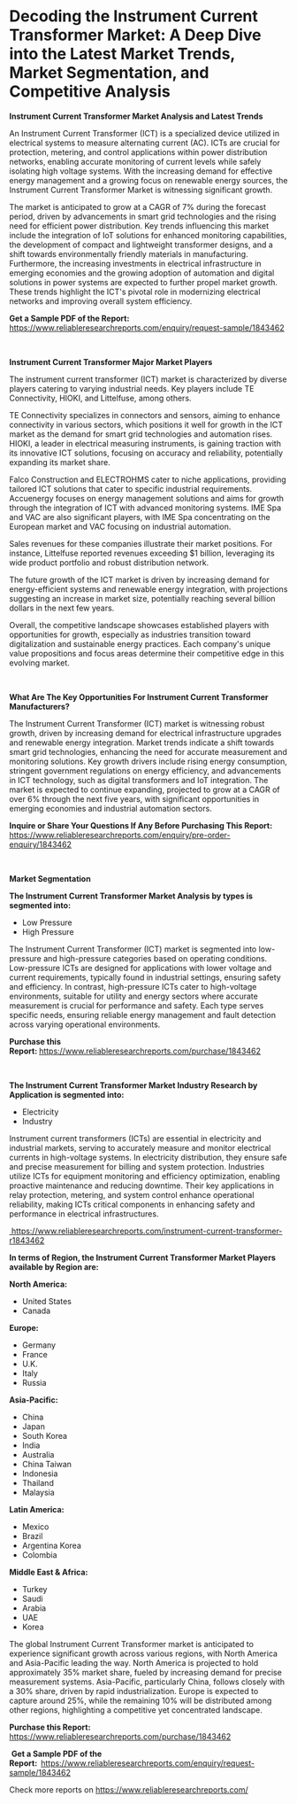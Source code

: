 <p><h1>Decoding the Instrument Current Transformer Market: A Deep Dive into the Latest Market Trends, Market Segmentation, and Competitive Analysis</h1></p><p><strong>Instrument Current Transformer Market Analysis and Latest Trends</strong></p>
<p><p>An Instrument Current Transformer (ICT) is a specialized device utilized in electrical systems to measure alternating current (AC). ICTs are crucial for protection, metering, and control applications within power distribution networks, enabling accurate monitoring of current levels while safely isolating high voltage systems. With the increasing demand for effective energy management and a growing focus on renewable energy sources, the Instrument Current Transformer Market is witnessing significant growth.</p><p>The market is anticipated to grow at a CAGR of 7% during the forecast period, driven by advancements in smart grid technologies and the rising need for efficient power distribution. Key trends influencing this market include the integration of IoT solutions for enhanced monitoring capabilities, the development of compact and lightweight transformer designs, and a shift towards environmentally friendly materials in manufacturing. Furthermore, the increasing investments in electrical infrastructure in emerging economies and the growing adoption of automation and digital solutions in power systems are expected to further propel market growth. These trends highlight the ICT's pivotal role in modernizing electrical networks and improving overall system efficiency.</p></p>
<p><strong>Get a Sample PDF of the Report:&nbsp;</strong> <a href="https://www.reliableresearchreports.com/enquiry/request-sample/1843462?utm_campaign=2227&utm_medium=2&utm_source=Github&utm_content=ia&utm_term=11022025&utm_id=instrument-current-transformer">https://www.reliableresearchreports.com/enquiry/request-sample/1843462</a></p>
<p>&nbsp;</p>
<p><strong>Instrument Current Transformer Major Market Players</strong></p>
<p><p>The instrument current transformer (ICT) market is characterized by diverse players catering to varying industrial needs. Key players include TE Connectivity, HIOKI, and Littelfuse, among others. </p><p>TE Connectivity specializes in connectors and sensors, aiming to enhance connectivity in various sectors, which positions it well for growth in the ICT market as the demand for smart grid technologies and automation rises. HIOKI, a leader in electrical measuring instruments, is gaining traction with its innovative ICT solutions, focusing on accuracy and reliability, potentially expanding its market share.</p><p>Falco Construction and ELECTROHMS cater to niche applications, providing tailored ICT solutions that cater to specific industrial requirements. Accuenergy focuses on energy management solutions and aims for growth through the integration of ICT with advanced monitoring systems. IME Spa and VAC are also significant players, with IME Spa concentrating on the European market and VAC focusing on industrial automation.</p><p>Sales revenues for these companies illustrate their market positions. For instance, Littelfuse reported revenues exceeding $1 billion, leveraging its wide product portfolio and robust distribution network. </p><p>The future growth of the ICT market is driven by increasing demand for energy-efficient systems and renewable energy integration, with projections suggesting an increase in market size, potentially reaching several billion dollars in the next few years. </p><p>Overall, the competitive landscape showcases established players with opportunities for growth, especially as industries transition toward digitalization and sustainable energy practices. Each company's unique value propositions and focus areas determine their competitive edge in this evolving market.</p></p>
<p>&nbsp;</p>
<p><strong>What Are The Key Opportunities For Instrument Current Transformer Manufacturers?</strong></p>
<p><p>The Instrument Current Transformer (ICT) market is witnessing robust growth, driven by increasing demand for electrical infrastructure upgrades and renewable energy integration. Market trends indicate a shift towards smart grid technologies, enhancing the need for accurate measurement and monitoring solutions. Key growth drivers include rising energy consumption, stringent government regulations on energy efficiency, and advancements in ICT technology, such as digital transformers and IoT integration. The market is expected to continue expanding, projected to grow at a CAGR of over 6% through the next five years, with significant opportunities in emerging economies and industrial automation sectors.</p></p>
<p><strong>Inquire or Share Your Questions If Any Before Purchasing This Report:</strong> <a href="https://www.reliableresearchreports.com/enquiry/pre-order-enquiry/1843462?utm_campaign=2227&utm_medium=2&utm_source=Github&utm_content=ia&utm_term=11022025&utm_id=instrument-current-transformer">https://www.reliableresearchreports.com/enquiry/pre-order-enquiry/1843462</a></p>
<p>&nbsp;</p>
<p><strong>Market Segmentation</strong></p>
<p><strong>The Instrument Current Transformer Market Analysis by types is segmented into:</strong></p>
<p><ul><li>Low Pressure</li><li>High Pressure</li></ul></p>
<p><p>The Instrument Current Transformer (ICT) market is segmented into low-pressure and high-pressure categories based on operating conditions. Low-pressure ICTs are designed for applications with lower voltage and current requirements, typically found in industrial settings, ensuring safety and efficiency. In contrast, high-pressure ICTs cater to high-voltage environments, suitable for utility and energy sectors where accurate measurement is crucial for performance and safety. Each type serves specific needs, ensuring reliable energy management and fault detection across varying operational environments.</p></p>
<p><strong>Purchase this Report:&nbsp;</strong><a href="https://www.reliableresearchreports.com/purchase/1843462?utm_campaign=2227&utm_medium=2&utm_source=Github&utm_content=ia&utm_term=11022025&utm_id=instrument-current-transformer">https://www.reliableresearchreports.com/purchase/1843462</a></p>
<p>&nbsp;</p>
<p><strong>The Instrument Current Transformer Market Industry Research by Application is segmented into:</strong></p>
<p><ul><li>Electricity</li><li>Industry</li></ul></p>
<p><p>Instrument current transformers (ICTs) are essential in electricity and industrial markets, serving to accurately measure and monitor electrical currents in high-voltage systems. In electricity distribution, they ensure safe and precise measurement for billing and system protection. Industries utilize ICTs for equipment monitoring and efficiency optimization, enabling proactive maintenance and reducing downtime. Their key applications in relay protection, metering, and system control enhance operational reliability, making ICTs critical components in enhancing safety and performance in electrical infrastructures.</p></p>
<p><a href="https://www.reliableresearchreports.com/instrument-current-transformer-r1843462?utm_campaign=2227&utm_medium=2&utm_source=Github&utm_content=ia&utm_term=11022025&utm_id=instrument-current-transformer">&nbsp;https://www.reliableresearchreports.com/instrument-current-transformer-r1843462</a></p>
<p><strong>In terms of Region, the Instrument Current Transformer Market Players available by Region are:</strong></p>
<p>
    <p> <strong> North America: </strong>
        <ul>
            <li>United States</li>
            <li>Canada</li>
        </ul>
        </p> 
    <p> <strong> Europe: </strong>
        <ul>
            <li>Germany</li>
            <li>France</li>
            <li>U.K.</li>
            <li>Italy</li>
            <li>Russia</li>
        </ul>
        </p> 
    <p> <strong> Asia-Pacific: </strong>
        <ul>
            <li>China</li>
            <li>Japan</li>
            <li>South Korea</li>
            <li>India</li>
            <li>Australia</li>
            <li>China Taiwan</li>
            <li>Indonesia</li>
            <li>Thailand</li>
            <li>Malaysia</li>
        </ul>
        </p> 
    <p> <strong> Latin America: </strong>
        <ul>
            <li>Mexico</li>
            <li>Brazil</li>
            <li>Argentina Korea</li>
            <li>Colombia</li>
        </ul>
        </p> 
    <p> <strong> Middle East & Africa: </strong>
        <ul>
            <li>Turkey</li>
            <li>Saudi</li>
            <li>Arabia</li>
            <li>UAE</li>
            <li>Korea</li>
        </ul>
    </p>
    </p>
<p><p>The global Instrument Current Transformer market is anticipated to experience significant growth across various regions, with North America and Asia-Pacific leading the way. North America is projected to hold approximately 35% market share, fueled by increasing demand for precise measurement systems. Asia-Pacific, particularly China, follows closely with a 30% share, driven by rapid industrialization. Europe is expected to capture around 25%, while the remaining 10% will be distributed among other regions, highlighting a competitive yet concentrated landscape.</p></p>
<p><strong>Purchase this Report: </strong><a href="https://www.reliableresearchreports.com/purchase/1843462?utm_campaign=2227&utm_medium=2&utm_source=Github&utm_content=ia&utm_term=11022025&utm_id=instrument-current-transformer">https://www.reliableresearchreports.com/purchase/1843462</a></p>
<p>&nbsp;<strong>Get a Sample PDF of the Report:&nbsp;&nbsp;</strong><a href="https://www.reliableresearchreports.com/enquiry/request-sample/1843462?utm_campaign=2227&utm_medium=2&utm_source=Github&utm_content=ia&utm_term=11022025&utm_id=instrument-current-transformer">https://www.reliableresearchreports.com/enquiry/request-sample/1843462</a></p>
<p><strong></strong></p>
<p>Check more reports on <a href="https://www.reliableresearchreports.com/?utm_campaign=2227&utm_medium=2&utm_source=Github&utm_content=ia&utm_term=11022025&utm_id=instrument-current-transformer">https://www.reliableresearchreports.com/</a></p>